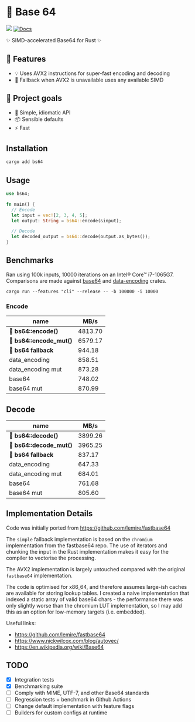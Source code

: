 # 🚀 Base 64 

[![](https://img.shields.io/crates/v/bs64.svg)](https://crates.io/crates/bs64) [![Docs](https://docs.rs/bs64/badge.svg)](https://docs.rs/bs64)

✨ SIMD-accelerated Base64 for Rust ✨

## 🌟 Features
- 💡 Uses AVX2 instructions for super-fast encoding and decoding
- 🔄 Fallback when AVX2 is unavailable uses any available SIMD

## 🎯 Project goals
- 🔧 Simple, idiomatic API
- 📦 Sensible defaults
- ⚡ Fast

## Installation

```bash
cargo add bs64
```

## Usage

```rust
use bs64;

fn main() {
  // Encode
  let input = vec![2, 3, 4, 5];
  let output: String = bs64::encode(&input);

  // Decode
  let decoded_output = bs64::decode(output.as_bytes());
}
```

## Benchmarks

Ran using 100k inputs, 10000 iterations on an Intel® Core™ i7-1065G7. Comparisons are made against [base64](https://crates.io/crates/base64) and [data-encoding](https://crates.io/crates/data-encoding) crates.
```
cargo run --features "cli" --release -- -b 100000 -i 10000
```

### Encode

| name                  | MB/s
|----------------------|--------
|🚀 **bs64::encode()**    | 4813.70        
|🚀 **bs64::encode_mut()**| 6579.17        
|🚀 **bs64 fallback**         | 944.18         
|data_encoding         | 858.51         
|data_encoding mut     | 873.28         
|base64                | 748.02         
|base64 mut            | 870.99 

## Decode

| name                   | MB/s          |
|------------------------|---------------|
| 🚀 **bs64::decode()**     | 3899.26       |
| 🚀 **bs64::decode_mut()** | 3965.25       |
| 🚀 **bs64 fallback**          | 837.17        |
| data_encoding          | 647.33        |
| data_encoding mut      | 684.01        |
| base64                 | 761.68        |
| base64 mut             | 805.60        |

## Implementation Details

Code was initially ported from https://github.com/lemire/fastbase64

The `simple` fallback implementation is based on the `chromium` implementation from the fastbase64 repo. The use of iterators and chunking the input in the Rust implementation makes it easy for the compiler to vectorise the processing.

The AVX2 implementation is largely untouched compared with the original `fastbase64` implementation.

The code is optimised for x86_64, and therefore assumes large-ish caches are available for storing lookup tables. I created a naive implementation that indexed a static array of valid base64 chars - the performance there was only slightly worse than the chromium LUT implementation, so I may add this as an option for low-memory targets (i.e. embedded).

Useful links:
- https://github.com/lemire/fastbase64
- https://www.nickwilcox.com/blog/autovec/
- https://en.wikipedia.org/wiki/Base64

## TODO

- [x] Integration tests
- [x] Benchmarking suite
- [ ] Comply with MIME, UTF-7, and other Base64 standards
- [ ] Regression tests + benchmark in Github Actions
- [ ] Change default implementation with feature flags
- [ ] Builders for custom configs at runtime
